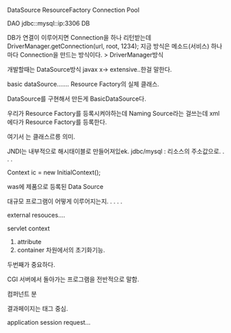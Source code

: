 



DataSource
ResourceFactory
Connection Pool

DAO jdbc::mysql::ip:3306  DB

DB가 연결이 이루어지면 Connection을 하나 리턴받는데 DriverManager.getConnection(url, root, 1234);  지금 방식은 메소드(서비스) 하나마다 Connection을 만드는 방식이다. > DriverManager방식

개발할때는 DataSource방식
javax  x-> extensive..한걸 말한다.


basic dataSource.......   Resource Factory의 실체 클래스. 

DataSource를 구현해서 만든게 BasicDataSource다. 


우리가 Resource Factory를 등록시켜야하는데 Naming Source라는 걸쓰는데  xml에다가 Resource Factory를 등록한다. 

여기서 는 클래스르릉 의미.

JNDI는 내부적으로 해시태이블로 만들어져있ek.  jdbc/mysql : 리소스의 주소값으로. . . .

Context ic = new InitialContext();





was에 제품으로 등록된 Data Source



대규모 프로그램이 어떻게 이루어지는지. . . . .

external resouces....


servlet context
1. attribute
2. container 차원에서의 초기화기능.

두번째가 중요하다. 

CGI 서버에서 돌아가는 프로그램을 전반적으로 말함. 


컴퍼넌트 분

결과페이지는 태그 중심. 

application
session
request...